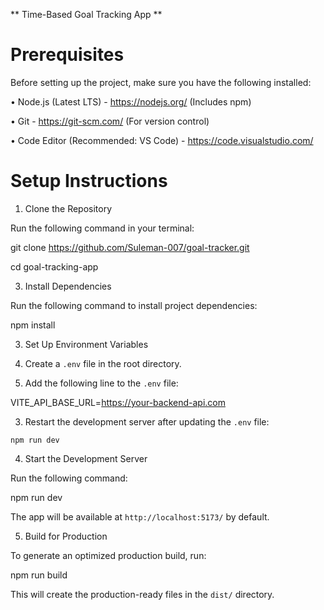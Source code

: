 ** Time-Based Goal Tracking App
**
# Prerequisites

  Before setting up the project, make sure you have the following installed:

  • Node.js (Latest LTS) - https://nodejs.org/ (Includes npm)

  • Git - https://git-scm.com/ (For version control)

  • Code Editor (Recommended: VS Code) - https://code.visualstudio.com/

  # Setup Instructions

1. Clone the Repository
   
  Run the following command in your terminal:

  git clone https://github.com/Suleman-007/goal-tracker.git

  cd goal-tracking-app

3. Install Dependencies

  Run the following command to install project dependencies:

  npm install

3. Set Up Environment Variables

  1. Create a `.env` file in the root directory.
  
  2. Add the following line to the `.env` file:
  
  VITE_API_BASE_URL=https://your-backend-api.com
  
  3. Restart the development server after updating the `.env` file:
  
    npm run dev

4. Start the Development Server

  Run the following command:

  npm run dev

  The app will be available at `http://localhost:5173/` by default.

5. Build for Production

  To generate an optimized production build, run:

  npm run build

  This will create the production-ready files in the `dist/` directory.
